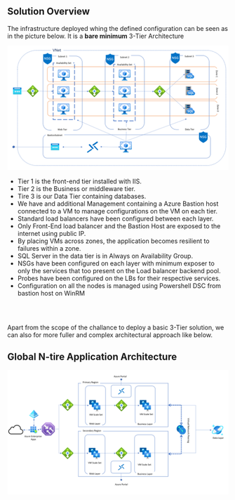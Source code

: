 


## Solution Overview
The infrastructure deployed whing the defined configuration can be seen as in the picture below. It is a **bare minimum** 3-Tier Architecture

![Arch](https://github.com/ShreyDalela/CodeChallenge/blob/2dbf5b1574bf0eec97815413b3a789acf9e9bfcc/Challenge-1/Tire.png)

* Tier 1 is the front-end tier installed with IIS.
* Tier 2 is the Business or middleware tier.
* Tire 3 is our Data Tier containing databases.
* We have and additional Management containing a Azure Bastion host connected to a VM to manage configurations on the VM on each tier.
* Standard load balancers have been configured between each layer.
* Only Front-End load balancer and the Bastion Host are exposed to the internet using public IP.
* By placing VMs across zones, the application becomes resilient to failures within a zone.
* SQL Server in the data tier is in Always on Availability Group.
* NSGs have been configured on each layer with minimum exposer to only the services that too present on the Load balancer backend pool.
* Probes have been configured on the LBs for their respective services.
* Configuration on all the nodes is managed using Powershell DSC from bastion host on WinRM

&nbsp;
&nbsp;
&nbsp;

## 
Apart from the scope of the challance to deploy a basic 3-Tier solution, we can also for more fuller and complex architectural approach like below.
## Global N-tire Application Architecture
![Regional](https://github.com/ShreyDalela/CodeChallenge/blob/e3417878ece5f20a4bd90312ecd6e924fb0be6a9/Challenge-1/Regional.png)
